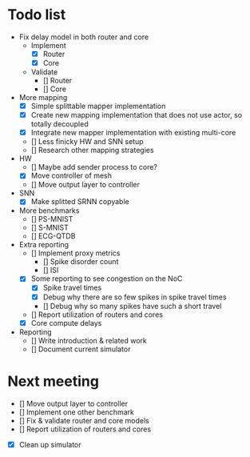 # Todo list
- Fix delay model in both router and core
    - Implement
        - [x] Router
        - [x] Core
    - Validate
        - [] Router
        - [] Core
- More mapping
    - [x] Simple splittable mapper implementation 
    - [x] Create new mapping implementation that does not use actor, so totally decoupled
    - [x] Integrate new mapper implementation with existing multi-core
    - [] Less finicky HW and SNN setup 
    - [] Research other mapping strategies
- HW
    - [] Maybe add sender process to core?
    - [x] Move controller of mesh
    - [] Move output layer to controller
- SNN
    - [x] Make splitted SRNN copyable
- More benchmarks
    - [] PS-MNIST
    - [] S-MNIST
    - [] ECG-QTDB
- Extra reporting
    - [] Implement proxy metrics
        - [] Spike disorder count
        - [] ISI
    - [x] Some reporting to see congestion on the NoC
        - [x] Spike travel times
        - [x] Debug why there are so few spikes in spike travel times
        - [] Debug why so many spikes have such a short travel
    - [] Report utilization of routers and cores
    - [x] Core compute delays
- Reporting
    - [] Write introduction & related work
    - [] Document current simulator

# Next meeting
- [] Move output layer to controller
- [] Implement one other benchmark
- [] Fix & validate router and core models
- [] Report utilization of routers and cores
- [x] Clean up simulator